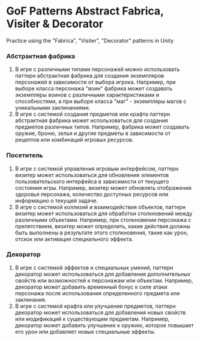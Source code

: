 # GoF Patterns Abstract Fabrica, Visiter & Decorator
 Practice using the "Fabrica", "Visiter", "Decorator" patterns in Unity 

 ### Абстрактная фабрика 
1. В игре с различными типами персонажей можно использовать паттерн абстрактная фабрика для создания экземпляров персонажей в зависимости от выбора игрока. Например, при выборе класса персонажа "воин" фабрика может создавать экземпляры воинов с различными характеристиками и способностями, а при выборе класса "маг" - экземпляры магов с уникальными заклинаниями.
2. В игре с системой создания предметов или крафта паттерн абстрактная фабрика может использоваться для создания предметов различных типов. Например, фабрика может создавать оружие, броню, зелья и другие предметы в зависимости от рецептов или комбинаций игровых ресурсов.

### Посетитель
1. В игре с системой управления игровым интерфейсом, паттерн визитер может использоваться для обновления элементов пользовательского интерфейса в зависимости от текущего состояния игры. Например, визитер может обновлять отображение здоровья персонажа, количество доступных ресурсов или информацию о текущей задаче.
2. В игре с системой коллизий и взаимодействия объектов, паттерн визитер может использоваться для обработки столкновений между различными объектами. Например, при столкновении персонажа с препятствием, визитер может определить, какие действия должны быть выполнены в результате этого столкновения, такие как урон, отскок или активация специального эффекта.

### Декоратор
1. В игре с системой эффектов и специальных умений, паттерн декоратор может использоваться для добавления дополнительных свойств или возможностей к персонажам или объектам. Например, декоратор может добавить временный бонус к силе атаки персонажа после использования определенного предмета или заклинания.
2. В игре с системой крафта или улучшения предметов, паттерн декоратор может использоваться для добавления новых свойств или модификаций к существующим предметам. Например, декоратор может добавить улучшение к оружию, которое повышает его урон или добавляет новые специальные эффекты.




